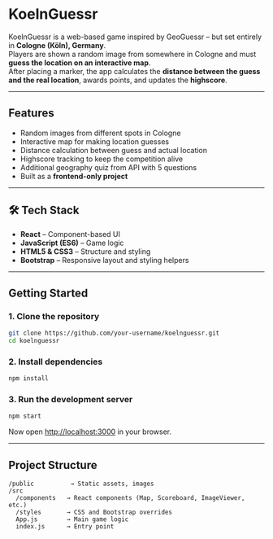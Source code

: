 #  KoelnGuessr

KoelnGuessr is a web-based game inspired by GeoGuessr – but set entirely in **Cologne (Köln), Germany**.  
Players are shown a random image from somewhere in Cologne and must **guess the location on an interactive map**.  
After placing a marker, the app calculates the **distance between the guess and the real location**, awards points, and updates the **highscore**.

---

##  Features
-  Random images from different spots in Cologne
-  Interactive map for making location guesses
-  Distance calculation between guess and actual location
-  Highscore tracking to keep the competition alive
-  Additional geography quiz from API with 5 questions
-  Built as a **frontend-only project**

---

## 🛠️ Tech Stack
- **React** – Component-based UI
- **JavaScript (ES6)** – Game logic
- **HTML5 & CSS3** – Structure and styling
- **Bootstrap** – Responsive layout and styling helpers

---

##  Getting Started

### 1. Clone the repository
```bash
git clone https://github.com/your-username/koelnguessr.git
cd koelnguessr
```

### 2. Install dependencies
```bash
npm install
```

### 3. Run the development server
```bash
npm start
```
Now open [http://localhost:3000](http://localhost:3000) in your browser.

---

## Project Structure
```
/public          → Static assets, images
/src
  /components   → React components (Map, Scoreboard, ImageViewer, etc.)
  /styles       → CSS and Bootstrap overrides
  App.js        → Main game logic
  index.js      → Entry point
```

